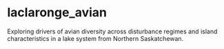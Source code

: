 # laclaronge_avian
Exploring drivers of avian diversity across disturbance regimes and island characteristics in a lake system from Northern Saskatchewan.
